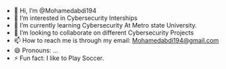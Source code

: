 - 👋 Hi, I’m @Mohamedabdi194
- 👀 I’m interested in Cybersecurity Interships
- 🌱 I’m currently learning Cybersecurity At Metro state University.
- 💞️ I’m looking to collaborate on different Cybersecurity Projects 
- 📫 How to reach me is through my email: Mohamedabdi194@gmail.com
- 😄 Pronouns: ...
- ⚡ Fun fact: I like to Play Soccer.

<!---
Mohamedabdi194/Mohamedabdi194 is a ✨ special ✨ repository because its `README.md` (this file) appears on your GitHub profile.
You can click the Preview link to take a look at your changes.
--->
